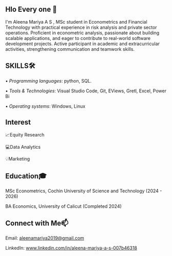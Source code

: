 ## Hlo Every one 👋

I'm Aleena Mariya A S , MSc student in Econometrics and Financial Technology with practical experience in risk analysis and private sector operations. Proficient in econometric analysis, passionate about building scalable applications, and eager to contribute to real-world software development projects. Active participant in academic and extracurricular activities, strengthening communication and teamwork skills. 

 
## **SKILLS**🛠️

• *Programming languages*: python, SQL.

• *Tools & Technologies*: Visual Studio Code, Git, EViews, Gretl, Excel, Power Bi 

• *Operating systems*: Windows, Linux 

## **Interest**

📈Equity Research

💻Data Analytics

💡Marketing


## **Education**🎓

MSc Econometrics, Cochin University of Science and Technology
(2024 - 2026)

BA Economics, University of Calicut
(Completed 2024)

##  **Connect with Me**📫

Email: aleenamariya2019@gmail.com

LinkedIn: www.linkedin.com/in/aleena-mariya-a-s-007b46318
